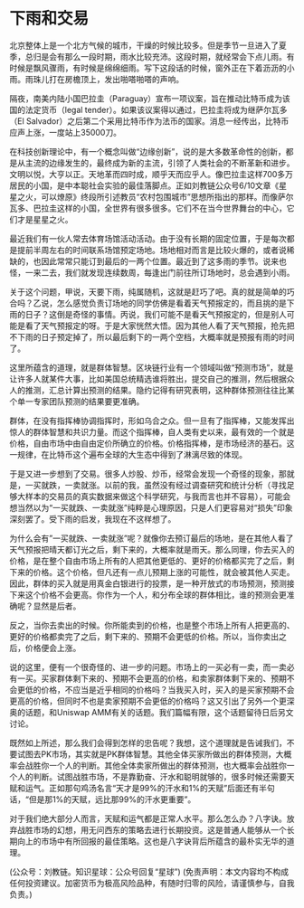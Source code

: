 # 下雨和交易

北京整体上是一个北方气候的城市，干燥的时候比较多。但是季节一旦进入了夏季，总归是会有那么一段时期，雨水比较充沛。这段时期，就经常会下点儿雨。有时候是飘风骤雨，有时候是绵绵细雨。写下这段话的时候，窗外正在下着沥沥的小雨。雨珠儿打在房檐顶上，发出啪嗒啪嗒的声响。

隔夜，南美内陆小国巴拉圭（Paraguay）宣布一项议案，旨在推动比特币成为该国的法定货币（legal tender）。如果该议案得以通过，巴拉圭将成为继萨尔瓦多（El Salvador）之后第二个采用比特币作为法币的国家。消息一经传出，比特币应声上涨，一度站上35000刀。

在科技创新理论中，有一个概念叫做“边缘创新”，说的是大多数革命性的创新，都是从主流的边缘发生的，最终成为新的主流，引领了人类社会的不断革新和进步。文明以悦，大亨以正。天地革而四时成，顺乎天而应乎人。像巴拉圭这样700多万居民的小国，是中本聪社会实验的最佳落脚点。正如刘教链公众号6/10文章《星星之火，可以燎原》终段所引述教员“农村包围城市”思想所指出的那样。而像萨尔瓦多、巴拉圭这样的小国，全世界有很多很多。它们不在当今世界舞台的中心，它们才是星星之火。

最近我们有一伙人常去体育场馆活动活动。由于没有长期的固定位置，于是每次都是提前半周左右的时间联系场馆预定场地。场地相对而言是比较火爆的，或者说稀缺的，也因此常常只能订到最后的一两个位置。最近到了这多雨的季节。说来也怪，一来二去，我们就发现连续数周，每逢出门前往所订场地时，总会遇到小雨。

关于这个问题，甲说，天要下雨，纯属随机，这就是赶巧了吧。真的就是简单的巧合吗？乙说，怎么感觉负责订场地的同学仿佛是看着天气预报定的，而且挑的是下雨的日子？这倒是奇怪的事情。丙说，我们可能不是看天气预报定的，但是别人可能是看了天气预报定的呀。于是大家恍然大悟。因为其他人看了天气预报，抢先把不下雨的日子预定掉了，所以最后剩下的一两个空档，大概率就是预报有雨的时间了。

这里所蕴含的道理，就是群体智慧。区块链行业有一个领域叫做“预测市场”，就是让许多人就某件大事，比如美国总统精选谁将胜出，提交自己的推测，然后根据众人的推测，汇总计算出预测的结果。隐约记得有研究表明，这种群体预测往往比某个单一专家团队预测的结果要更准确。

群体，在没有指挥棒协调指挥时，形如乌合之众。但一旦有了指挥棒，又能发挥出惊人的群体智慧和共识力量。而这个指挥棒，自人类有史以来，最有效的一个就是价格，自由市场中由自由定价所确立的价格。价格指挥棒，是市场经济的基石。这一规律，在比特币这个遍布全球的大生态中得到了淋漓尽致的体现。

于是又进一步想到了交易。很多人炒股、炒币，经常会发现一个奇怪的现象，那就是，一买就跌，一卖就涨。以前的我，虽然没有经过调查研究和统计分析（寻找足够大样本的交易员的真实数据来做这个科学研究，与我而言也并不容易），可能会想当然以为“一买就跌、一卖就涨”纯粹是心理原因，只是人们更容易对“损失”印象深刻罢了。受下雨的启发，我现在不这样想了。

为什么会有”一买就跌、一卖就涨”呢？就像你去预订最后的场地，是在其他人看了天气预报把晴天都订光之后，剩下来的，大概率就是雨天。那么同理，你去买入的价格，是在整个自由市场上所有的人把其他更低的、更好的价格都买完了之后，剩下来的价格。这个价格，但凡还有一点儿预期上涨的可能性，就会被其他人买走。因此，群体的买入就是用真金白银进行的投票，是一种开放式的市场预测，预测接下来这个价格不会更高。你作为一个人，和分布全球的群体相比，谁的预测会更准确呢？显然是后者。

反之，当你去卖出的时候。你所能卖到的价格，也是整个市场上所有人把更高的、更好的价格都卖完了之后，剩下来的、预期不会更低的价格。所以，当你卖出之后，价格便会上涨。

说的这里，便有一个很奇怪的、进一步的问题。市场上的一买必有一卖，而一卖必有一买。买家群体剩下来的、预期不会更高的价格，和卖家群体剩下来的、预期不会更低的价格，不应当是近乎相同的价格吗？当我买入时，买入的是买家预期不会更高的价格，但同时不也是卖家预期不会更低的价格吗？这又引出了另外一个更深奥的话题，和Uniswap AMM有关的话题。我们篇幅有限，这个话题留待日后另文讨论。

既然如上所述，那么我们会得到怎样的忠告呢？我想，这个道理就是告诫我们，不要试图去PK市场，其实就是PK群体智慧。其他全体买家所做出的群体预测，大概率会战胜你一个人的判断。其他全体卖家所做出的群体预测，也大概率会战胜你一个人的判断。试图战胜市场，不是靠勤奋、汗水和聪明就够的，很多时候还需要天赋和运气。正如那句鸡汤名言“天才是99%的汗水和1%的天赋”后面还有半句话，“但是那1%的天赋，远比那99%的汗水更重要”。

对于我们绝大部分人而言，天赋和运气都是正常人水平。那么怎么办？八字诀。放弃战胜市场的幻想，用无问西东的策略去进行长期投资。这是普通人能够从一个长期向上的市场中有所回报的最佳策略。这也是八字诀背后所蕴含的最朴实无华的道理。

\(公众号：刘教链。知识星球：公众号回复“星球”\)  \(免责声明：本文内容均不构成任何投资建议。加密货币为极高风险品种，有随时归零的风险，请谨慎参与，自我负责。\)

